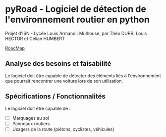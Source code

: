 # pyRoad - Logiciel de détection de l'environnement routier en python
Projet d'ISN - Lycée Louis Armand : Mulhouse, par Théo DURR, Louis HECTOR et Célian HUMBERT

[RoadMap](https://trello.com/b/MZ0V9F0X)

## Analyse des besoins et faisabilité
Le logiciel doit être capable de détecter des éléments liés à l'environnement que pourrait rencontrer une voiture lors de son utilisation.

## Spécifications / Fonctionnalités
Le logiciel doit être capable de : 
  - [ ] Marquages au sol
  - [ ] Panneaux routiers
  - [ ] Usagers de la route (piétons, cyclistes, véhicules)
